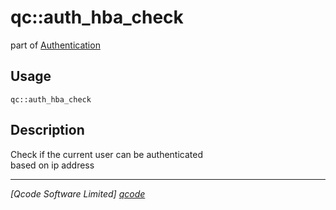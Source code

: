 qc::auth_hba_check
==================

part of [Authentication](../auth.md)

Usage
-----
`qc::auth_hba_check `

Description
-----------
Check if the current user can be authenticated<br/>based on ip address

----------------------------------
*[Qcode Software Limited] [qcode]*

[qcode]: http://www.qcode.co.uk "Qcode Software"